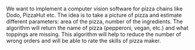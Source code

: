 We want to implement a computer vision software for pizza chains like Dodo, PizzaHut etc. The idea is to take a picture of pizza and estimate different parameters: area of the pizza, number of the ingredients. The algorithm will return the name of pizza (pepperoni, vegan, etc.) and what toppings are missing. This algorithm will help to reduce the number of wrong orders and will be able to rate the skills of pizza maker.

